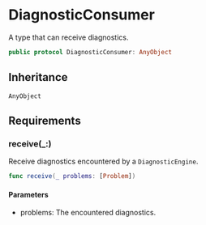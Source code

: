 # DiagnosticConsumer

A type that can receive diagnostics.

``` swift
public protocol DiagnosticConsumer: AnyObject 
```

## Inheritance

`AnyObject`

## Requirements

### receive(\_:​)

Receive diagnostics encountered by a `DiagnosticEngine`.

``` swift
func receive(_ problems: [Problem])
```

#### Parameters

  - problems: The encountered diagnostics.
